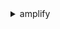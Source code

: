 <details>

<summary>
amplify
</summary>

- <details><summary>create-app</summary>

  * --name
  * --description
  * --repository
  * --platform
  * --iam-service-role-arn
  * --oauth-token
  * --access-token
  * --environment-variables
  * --enable-branch-auto-build
  * --no-enable-branch-auto-build
  * --enable-branch-auto-deletion
  * --no-enable-branch-auto-deletion
  * --enable-basic-auth
  * --no-enable-basic-auth
  * --basic-auth-credentials
  * --custom-rules
  * --tags
  * --build-spec
  * --custom-headers
  * --enable-auto-branch-creation
  * --no-enable-auto-branch-creation
  * --auto-branch-creation-patterns
  * --auto-branch-creation-config
  * --cli-input-json
  * --cli-input-yaml
  * --generate-cli-skeleton


- <details><summary>create-backend-environment</summary>

  * --app-id
  * --environment-name
  * --stack-name
  * --deployment-artifacts
  * --cli-input-json
  * --cli-input-yaml
  * --generate-cli-skeleton


- <details><summary>create-branch</summary>

  * --app-id
  * --branch-name
  * --description
  * --stage
  * --framework
  * --enable-notification
  * --no-enable-notification
  * --enable-auto-build
  * --no-enable-auto-build
  * --environment-variables
  * --basic-auth-credentials
  * --enable-basic-auth
  * --no-enable-basic-auth
  * --enable-performance-mode
  * --no-enable-performance-mode
  * --tags
  * --build-spec
  * --ttl
  * --display-name
  * --enable-pull-request-preview
  * --no-enable-pull-request-preview
  * --pull-request-environment-name
  * --backend-environment-arn
  * --cli-input-json
  * --cli-input-yaml
  * --generate-cli-skeleton


- <details><summary>create-deployment</summary>

  * --app-id
  * --branch-name
  * --file-map
  * --cli-input-json
  * --cli-input-yaml
  * --generate-cli-skeleton


- <details><summary>create-domain-association</summary>

  * --app-id
  * --domain-name
  * --enable-auto-sub-domain
  * --no-enable-auto-sub-domain
  * --sub-domain-settings
  * --auto-sub-domain-creation-patterns
  * --auto-sub-domain-iam-role
  * --cli-input-json
  * --cli-input-yaml
  * --generate-cli-skeleton


- <details><summary>create-webhook</summary>

  * --app-id
  * --branch-name
  * --description
  * --cli-input-json
  * --cli-input-yaml
  * --generate-cli-skeleton


- <details><summary>delete-app</summary>

  * --app-id
  * --cli-input-json
  * --cli-input-yaml
  * --generate-cli-skeleton


- <details><summary>delete-backend-environment</summary>

  * --app-id
  * --environment-name
  * --cli-input-json
  * --cli-input-yaml
  * --generate-cli-skeleton


- <details><summary>delete-branch</summary>

  * --app-id
  * --branch-name
  * --cli-input-json
  * --cli-input-yaml
  * --generate-cli-skeleton


- <details><summary>delete-domain-association</summary>

  * --app-id
  * --domain-name
  * --cli-input-json
  * --cli-input-yaml
  * --generate-cli-skeleton


- <details><summary>delete-job</summary>

  * --app-id
  * --branch-name
  * --job-id
  * --cli-input-json
  * --cli-input-yaml
  * --generate-cli-skeleton


- <details><summary>delete-webhook</summary>

  * --webhook-id
  * --cli-input-json
  * --cli-input-yaml
  * --generate-cli-skeleton


- <details><summary>generate-access-logs</summary>

  * --start-time
  * --end-time
  * --domain-name
  * --app-id
  * --cli-input-json
  * --cli-input-yaml
  * --generate-cli-skeleton


- <details><summary>get-app</summary>

  * --app-id
  * --cli-input-json
  * --cli-input-yaml
  * --generate-cli-skeleton


- <details><summary>get-artifact-url</summary>

  * --artifact-id
  * --cli-input-json
  * --cli-input-yaml
  * --generate-cli-skeleton


- <details><summary>get-backend-environment</summary>

  * --app-id
  * --environment-name
  * --cli-input-json
  * --cli-input-yaml
  * --generate-cli-skeleton


- <details><summary>get-branch</summary>

  * --app-id
  * --branch-name
  * --cli-input-json
  * --cli-input-yaml
  * --generate-cli-skeleton


- <details><summary>get-domain-association</summary>

  * --app-id
  * --domain-name
  * --cli-input-json
  * --cli-input-yaml
  * --generate-cli-skeleton


- <details><summary>get-job</summary>

  * --app-id
  * --branch-name
  * --job-id
  * --cli-input-json
  * --cli-input-yaml
  * --generate-cli-skeleton


- <details><summary>get-webhook</summary>

  * --webhook-id
  * --cli-input-json
  * --cli-input-yaml
  * --generate-cli-skeleton


- <details><summary>help</summary>

  * 


- <details><summary>list-apps</summary>

  * --cli-input-json
  * --cli-input-yaml
  * --starting-token
  * --page-size
  * --max-items
  * --generate-cli-skeleton


- <details><summary>list-artifacts</summary>

  * --app-id
  * --branch-name
  * --job-id
  * --next-token
  * --max-results
  * --cli-input-json
  * --cli-input-yaml
  * --generate-cli-skeleton


- <details><summary>list-backend-environments</summary>

  * --app-id
  * --environment-name
  * --next-token
  * --max-results
  * --cli-input-json
  * --cli-input-yaml
  * --generate-cli-skeleton


- <details><summary>list-branches</summary>

  * --app-id
  * --cli-input-json
  * --cli-input-yaml
  * --starting-token
  * --page-size
  * --max-items
  * --generate-cli-skeleton


- <details><summary>list-domain-associations</summary>

  * --app-id
  * --cli-input-json
  * --cli-input-yaml
  * --starting-token
  * --page-size
  * --max-items
  * --generate-cli-skeleton


- <details><summary>list-jobs</summary>

  * --app-id
  * --branch-name
  * --cli-input-json
  * --cli-input-yaml
  * --starting-token
  * --page-size
  * --max-items
  * --generate-cli-skeleton


- <details><summary>list-tags-for-resource</summary>

  * --resource-arn
  * --cli-input-json
  * --cli-input-yaml
  * --generate-cli-skeleton


- <details><summary>list-webhooks</summary>

  * --app-id
  * --next-token
  * --max-results
  * --cli-input-json
  * --cli-input-yaml
  * --generate-cli-skeleton


- <details><summary>start-deployment</summary>

  * --app-id
  * --branch-name
  * --job-id
  * --source-url
  * --cli-input-json
  * --cli-input-yaml
  * --generate-cli-skeleton


- <details><summary>start-job</summary>

  * --app-id
  * --branch-name
  * --job-id
  * --job-type
  * --job-reason
  * --commit-id
  * --commit-message
  * --commit-time
  * --cli-input-json
  * --cli-input-yaml
  * --generate-cli-skeleton


- <details><summary>stop-job</summary>

  * --app-id
  * --branch-name
  * --job-id
  * --cli-input-json
  * --cli-input-yaml
  * --generate-cli-skeleton


- <details><summary>tag-resource</summary>

  * --resource-arn
  * --tags
  * --cli-input-json
  * --cli-input-yaml
  * --generate-cli-skeleton


- <details><summary>untag-resource</summary>

  * --resource-arn
  * --tag-keys
  * --cli-input-json
  * --cli-input-yaml
  * --generate-cli-skeleton


- <details><summary>update-app</summary>

  * --app-id
  * --name
  * --description
  * --platform
  * --iam-service-role-arn
  * --environment-variables
  * --enable-branch-auto-build
  * --no-enable-branch-auto-build
  * --enable-branch-auto-deletion
  * --no-enable-branch-auto-deletion
  * --enable-basic-auth
  * --no-enable-basic-auth
  * --basic-auth-credentials
  * --custom-rules
  * --build-spec
  * --custom-headers
  * --enable-auto-branch-creation
  * --no-enable-auto-branch-creation
  * --auto-branch-creation-patterns
  * --auto-branch-creation-config
  * --repository
  * --oauth-token
  * --access-token
  * --cli-input-json
  * --cli-input-yaml
  * --generate-cli-skeleton


- <details><summary>update-branch</summary>

  * --app-id
  * --branch-name
  * --description
  * --framework
  * --stage
  * --enable-notification
  * --no-enable-notification
  * --enable-auto-build
  * --no-enable-auto-build
  * --environment-variables
  * --basic-auth-credentials
  * --enable-basic-auth
  * --no-enable-basic-auth
  * --enable-performance-mode
  * --no-enable-performance-mode
  * --build-spec
  * --ttl
  * --display-name
  * --enable-pull-request-preview
  * --no-enable-pull-request-preview
  * --pull-request-environment-name
  * --backend-environment-arn
  * --cli-input-json
  * --cli-input-yaml
  * --generate-cli-skeleton


- <details><summary>update-domain-association</summary>

  * --app-id
  * --domain-name
  * --enable-auto-sub-domain
  * --no-enable-auto-sub-domain
  * --sub-domain-settings
  * --auto-sub-domain-creation-patterns
  * --auto-sub-domain-iam-role
  * --cli-input-json
  * --cli-input-yaml
  * --generate-cli-skeleton


- <details><summary>update-webhook</summary>

  * --webhook-id
  * --branch-name
  * --description
  * --cli-input-json
  * --cli-input-yaml
  * --generate-cli-skeleton


</details>

